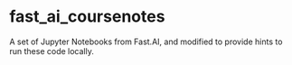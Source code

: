 # fast_ai_coursenotes
A set of Jupyter Notebooks from Fast.AI, and modified to provide hints to run these code locally.
